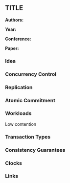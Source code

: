 ## TITLE

**Authors:**

**Year:**

**Conference:**

**Paper:**

### Idea

### Concurrency Control

### Replication

### Atomic Commitment

### Workloads
Low contention

### Transaction Types

### Consistency Guarantees

### Clocks

### Links
